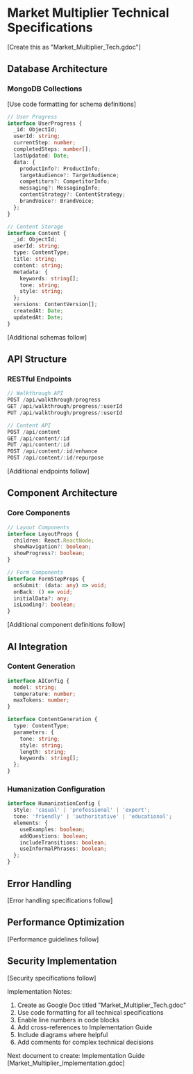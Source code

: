 # Market Multiplier Technical Specifications
[Create this as "Market_Multiplier_Tech.gdoc"]

## Database Architecture

### MongoDB Collections
[Use code formatting for schema definitions]

```typescript
// User Progress
interface UserProgress {
  _id: ObjectId;
  userId: string;
  currentStep: number;
  completedSteps: number[];
  lastUpdated: Date;
  data: {
    productInfo?: ProductInfo;
    targetAudience?: TargetAudience;
    competitors?: CompetitorInfo;
    messaging?: MessagingInfo;
    contentStrategy?: ContentStrategy;
    brandVoice?: BrandVoice;
  };
}

// Content Storage
interface Content {
  _id: ObjectId;
  userId: string;
  type: ContentType;
  title: string;
  content: string;
  metadata: {
    keywords: string[];
    tone: string;
    style: string;
  };
  versions: ContentVersion[];
  createdAt: Date;
  updatedAt: Date;
}
```
[Additional schemas follow]

## API Structure

### RESTful Endpoints
```typescript
// Walkthrough API
POST /api/walkthrough/progress
GET /api/walkthrough/progress/:userId
PUT /api/walkthrough/progress/:userId

// Content API
POST /api/content
GET /api/content/:id
PUT /api/content/:id
POST /api/content/:id/enhance
POST /api/content/:id/repurpose
```
[Additional endpoints follow]

## Component Architecture

### Core Components
```typescript
// Layout Components
interface LayoutProps {
  children: React.ReactNode;
  showNavigation?: boolean;
  showProgress?: boolean;
}

// Form Components
interface FormStepProps {
  onSubmit: (data: any) => void;
  onBack: () => void;
  initialData?: any;
  isLoading?: boolean;
}
```
[Additional component definitions follow]

## AI Integration

### Content Generation
```typescript
interface AIConfig {
  model: string;
  temperature: number;
  maxTokens: number;
}

interface ContentGeneration {
  type: ContentType;
  parameters: {
    tone: string;
    style: string;
    length: string;
    keywords: string[];
  };
}
```

### Humanization Configuration
```typescript
interface HumanizationConfig {
  style: 'casual' | 'professional' | 'expert';
  tone: 'friendly' | 'authoritative' | 'educational';
  elements: {
    useExamples: boolean;
    addQuestions: boolean;
    includeTransitions: boolean;
    useInformalPhrases: boolean;
  };
}
```

## Error Handling
[Error handling specifications follow]

## Performance Optimization
[Performance guidelines follow]

## Security Implementation
[Security specifications follow]

Implementation Notes:
1. Create as Google Doc titled "Market_Multiplier_Tech.gdoc"
2. Use code formatting for all technical specifications
3. Enable line numbers in code blocks
4. Add cross-references to Implementation Guide
5. Include diagrams where helpful
6. Add comments for complex technical decisions

Next document to create: Implementation Guide [Market_Multiplier_Implementation.gdoc]